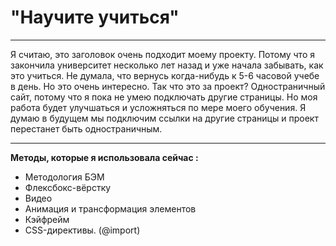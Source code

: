 # "Научите учиться"
___
Я считаю, это заголовок очень подходит моему проекту. Потому что я закончила университет несколько лет назад и уже начала забывать, как это учиться. Не думала, что вернусь когда-нибудь к 5-6 часовой учебе в день. Но это очень интересно.
Так что это за проект? Одностраничный сайт, потому что я пока не умею подключать другие страницы. Но моя работа будет улучшаться и усложняться по мере моего обучения. Я думаю в будущем мы подключим ссылки на другие страницы и проект перестанет быть одностраничным.
___
__Методы, которые я использовала сейчас :__

* Методология БЭМ
* Флексбокс-вёрстку
* Видео
* Анимация и трансформация элементов
* Кэйфрейм
* CSS-директивы. (@import)
